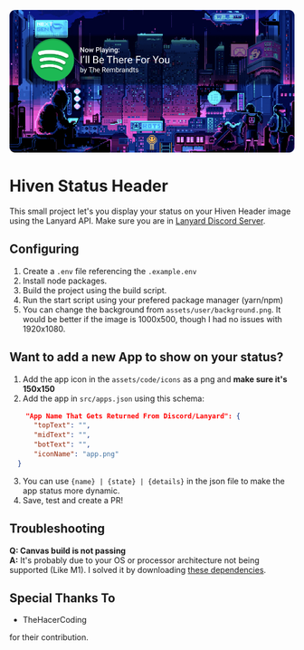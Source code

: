 ![img](./assets/code/HivenSpotify.png)

# Hiven Status Header

This small project let's you display your status on your Hiven Header image using the Lanyard API. Make sure you are in [Lanyard Discord Server](https://discord.gg/UrXF2cfJ7F).

## Configuring

1. Create a `.env` file referencing the `.example.env`
2. Install node packages.
3. Build the project using the build script.
4. Run the start script using your prefered package manager (yarn/npm)
5. You can change the background from `assets/user/background.png`. It would be better if the image is 1000x500, though I had no issues with 1920x1080.

## Want to add a new App to show on your status?

1. Add the app icon in the `assets/code/icons` as a png and **make sure it's 150x150**
2. Add the app in `src/apps.json` using this schema:

```json
    "App Name That Gets Returned From Discord/Lanyard": {
      "topText": "",
      "midText": "",
      "botText": "",
      "iconName": "app.png"
  }
```

3. You can use `{name} | {state} | {details}` in the json file to make the app status more dynamic.
4. Save, test and create a PR!

## Troubleshooting

**Q: Canvas build is not passing**\
**A:** It's probably due to your OS or processor architecture not being supported (Like M1). I solved it by downloading [these dependencies](https://github.com/Automattic/node-canvas#compiling).

## Special Thanks To

- TheHacerCoding

for their contribution.
